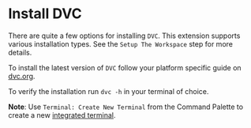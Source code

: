 # Install DVC

There are quite a few options for installing `DVC`. This extension supports
various installation types. See the `Setup The Workspace` step for more details.

To install the latest version of `DVC` follow your platform specific guide on
[dvc.org](https://dvc.org/doc/install).

To verify the installation run `dvc -h` in your terminal of choice.

**Note**: Use `Terminal: Create New Terminal` from the Command Palette to create
a new
[integrated terminal](https://code.visualstudio.com/docs/editor/integrated-terminal).
